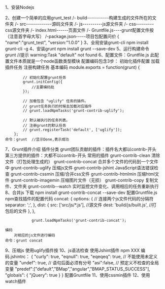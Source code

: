 
1、安装Nodejs

2、创建一个简单的应用grunt_test
    /- build-----------构建生成的文件所在的文件夹
    /- src-------------源码文件夹
        /- js----------js源文件夹
        /- css---------css源文件夹
    /- index.html------页面文件
    /- Gruntfile.js----grunt配置文件按（注意首字母大写）
    /-package.json-----项目包配置问价
        {
            "name":"grunt_test",
            "version:"1.0.0"
        }
3、全局安装grunt-cli
    npm install grunt-cli -g
4、安装grunt
    npm install grunt --save-dev
5、运行构建命令
    grunt   //提示 warning:Task "default" not found
6、配置文件：Gruntfile.js
    此配置文件本质就是一个node函数类型模块
    配置编码包含3步：
        初始化插件配置
        加载插件任务
        注册构建任务
    基本编码
        module.exports = function(grunt) {

            // 初始化配置grunt任务
            grunt.initConfig({
                //主要编码处
            });
        
            // 加载包含 "uglify" 任务的插件。
            // grunt任务执行的时候去加载对应插件
            // grunt.loadNpmTasks('grunt-contrib-uglify');
        
            // 默认被执行的任务列表。
            // 注册grunt的默认任务
            // grunt.registerTask('default', ['uglify']);
        };
    命令：grunt  //显示Done,表示成功
7、Grunt插件介绍
    插件分类
        grunt团队贡献的插件：插件名大都以contrib-开头
        第三方提供的插件：大都不以contrib-开头
    常用的插件
        grunt-contrib-clean     清除文件（打包处理生成的）
        grunt-contrib-concat    合并多个文件的代码到一个文件中
        grunt-contrib-uglify    压缩js文件
        grunt-contrib-jshint    JavaScript语法错误检查
        grunt-contrib-cssmin    压缩/合并css文件
        grunt-contrib-htmlmin   压缩html文件
        grunt-contrib-imagemin  压缩图片文件（无损）
        grunt-contrib-copy      复制文件、文件夹
        grunt-contrib--watch    实时监控文件变化、调用相应的任务重新执行
8、合并js
    下载
        npm install grunt-contrib-concat --save-dev
    配置Gruntfile.js
        npm查找插件的配置代码
            concat: {
                options: {
                    // 连接两个js文件代码的分隔符
                    separator: ';',
                },
                dist: {
                    src: ['src/js/*.js'],   //源文件
                    dest: 'build/js/built.js', //打包后的文件
                },
            },

                grunt.loadNpmTasks('grunt-contrib-concat');

    编码
        对相应的js文件进行编码
    命令：grunt concat
9、压缩js 使用uglify插件按
10、js语法检查 使用Jshint插件
    npm XXX
    编码.jshintrc：
        {
            "curly": true,
             "eqnull": true,
             "eqeqeq": true,
            // 不能使用未定义的变量
            "undef": true,
            // 语句后面必须有分号
            "asi":false,
            // 预定义不检查的全局变量
            "predef":["default","BMap","angular","BMAP_STATUS_SUCCESS"],
            "globals": {
                "jQuery": true
            }
        }
    配置Gruntfile
11、使用cssmin插件
12、使用watch插件


